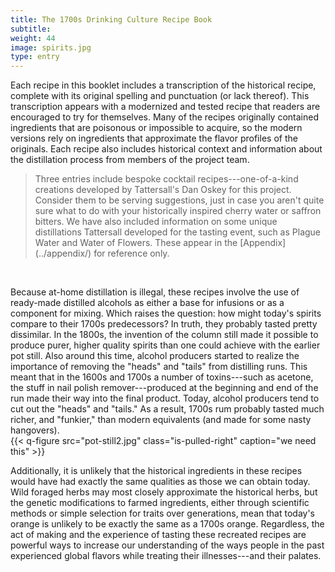 ```yaml
---
title: The 1700s Drinking Culture Recipe Book
subtitle:
weight: 44
image: spirits.jpg
type: entry
---
```



Each recipe in this booklet includes a transcription of the historical recipe, complete with its original spelling and punctuation (or lack thereof). This transcription appears with a modernized and tested recipe that readers are encouraged to try for themselves. Many of the recipes originally contained ingredients that are poisonous or impossible to acquire, so the modern versions rely on ingredients that approximate the flavor profiles of the originals. Each recipe also includes historical context and information about the distillation process from members of the project team.

> Three entries include bespoke cocktail recipes---one-of-a-kind creations developed by Tattersall's Dan Oskey for this project. Consider them to be serving suggestions, just in case you aren't quite sure what to do with your historically inspired cherry water or saffron bitters. We have also included information on some unique distillations Tattersall developed for the tasting event, such as Plague Water and Water of Flowers. These appear in the [Appendix] (../appendix/) for reference only.
<br>

Because at-home distillation is illegal, these recipes involve the use of ready-made distilled alcohols as either a base for infusions or as a component for mixing. Which raises the question: how might today's spirits compare to their 1700s predecessors? In truth, they probably tasted pretty dissimilar. In the 1800s, the invention of the column still made it possible to produce purer, higher quality spirits than one could achieve with the earlier pot still. Also around this time, alcohol producers started to realize the importance of removing the "heads" and "tails" from distilling runs. This meant that in the 1600s and 1700s a number of toxins---such as acetone, the stuff in nail polish remover---produced at the beginning and end of the run made their way into the final product. Today, alcohol producers tend to cut out the "heads" and "tails." As a result, 1700s rum probably tasted much richer, and "funkier," than modern equivalents (and made for some nasty hangovers).
<br>
{{< q-figure src="pot-still2.jpg"  class="is-pulled-right" caption="we need this"  >}}

Additionally, it is unlikely that the historical ingredients in these recipes would have had exactly the same qualities as those we can obtain today. Wild foraged herbs may most closely approximate the historical herbs, but the genetic modifications to farmed ingredients, either through scientific methods or simple selection for traits over generations, mean that today's orange is unlikely to be exactly the same as a 1700s orange. Regardless, the act of making and the experience of tasting these recreated recipes are powerful ways to increase our understanding of the ways people in the past experienced global flavors while treating their illnesses---and their palates.
